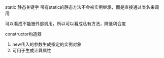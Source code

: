 static 静态关键字
带有static的静态方法不会被实例继承，而是直接通过类名来调用

可以看成不能被外部调用，所以可以看成私有方法，降低耦合度



constructor构造器

1. new传入的参数生成指定的实例对象
2. 可用于生成计算属性

